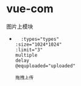 # vue-com
图片上模块
-       :types="types"
      :size="1024*1024"
      :limit="3"
      multiple
      delay
      @equploaded="uploaded"

      拖拽上传
      

